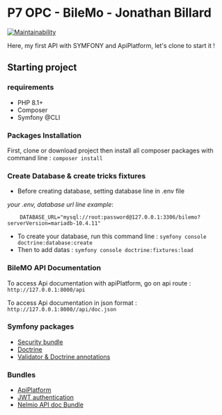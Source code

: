 # P7 OPC - BileMo - Jonathan Billard

[![Maintainability](https://api.codeclimate.com/v1/badges/6df2aed6a4a003c31c0c/maintainability)](https://codeclimate.com/github/Kaloss38/P7_BileMo/maintainability)

Here, my first API with SYMFONY and ApiPlatform, let's clone to start it !

## Starting project

### requirements

- PHP 8.1+
- Composer
- Symfony @CLI

### Packages Installation

First, clone or download project then install all composer packages with command line : ``composer install``

### Create Database & create tricks fixtures

- Before creating database, setting database line in .env file

_your .env, database url line example_:
```
    DATABASE_URL="mysql://root:password@127.0.0.1:3306/bilemo?serverVersion=mariadb-10.4.11" 
```
- To create your database, run this command line : ``symfony console doctrine:database:create``
- Then to add datas : ``symfony console doctrine:fixtures:load``

### BileMO API Documentation

To access Api documentation with apiPlatform, go on api route : ``http://127.0.0.1:8000/api``

To access Api documentation in json format : ``http://127.0.0.1:8000//api/doc.json``

### Symfony packages

- [Security bundle](https://symfony.com/doc/current/security.html)
- [Doctrine](https://symfony.com/doc/current/doctrine.html)
- [Validator & Doctrine annotations](https://symfony.com/doc/current/validation.html)

### Bundles
- [ApiPlatform](https://api-platform.com/)
- [JWT authentication](https://github.com/lexik/LexikJWTAuthenticationBundle)
- [Nelmio API doc Bundle](https://github.com/nelmio/NelmioApiDocBundle)



